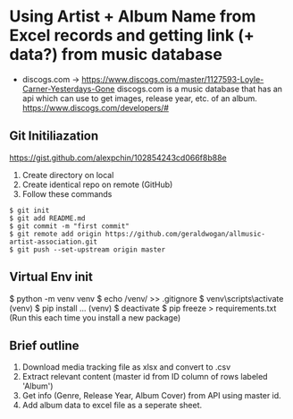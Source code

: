 # Using Artist + Album Name from Excel records and getting link (+ data?) from music database

- discogs.com -> https://www.discogs.com/master/1127593-Loyle-Carner-Yesterdays-Gone
discogs.com is a music database that has an api which can use to get images, release year, etc. of an album. 
https://www.discogs.com/developers/#

## Git Initiliazation
https://gist.github.com/alexpchin/102854243cd066f8b88e

1. Create directory on local
1. Create identical repo on remote (GitHub)
1. Follow these commands

```
$ git init
$ git add README.md
$ git commit -m "first commit"
$ git remote add origin https://github.com/geraldwogan/allmusic-artist-association.git
$ git push --set-upstream origin master
```

## Virtual Env init
$ python -m venv venv
$ echo /venv/ >> .gitignore
$ venv\scripts\activate
(venv) $ pip install ...
(venv) $ deactivate
$ pip freeze > requirements.txt (Run this each time you install a new package)


## Brief outline
1. Download media tracking file as xlsx and convert to .csv
1. Extract relevant content (master id from ID column of rows labeled 'Album')
1. Get info (Genre, Release Year, Album Cover) from API using master id. 
1. Add album data to excel file as a seperate sheet.

